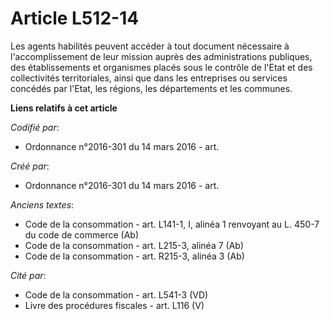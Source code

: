 # Article L512-14

Les agents habilités peuvent accéder à tout document nécessaire à l'accomplissement de leur mission auprès des
administrations publiques, des établissements et organismes placés sous le contrôle de l'Etat et des collectivités
territoriales, ainsi que dans les entreprises ou services concédés par l'Etat, les régions, les départements et les communes.

**Liens relatifs à cet article**

_Codifié par_:

  - Ordonnance n°2016-301 du 14 mars 2016 - art.

_Créé par_:

  - Ordonnance n°2016-301 du 14 mars 2016 - art.

_Anciens textes_:

  - Code de la consommation - art. L141-1, I, alinéa 1 renvoyant au L. 450-7 du code de commerce (Ab)
  - Code de la consommation - art. L215-3, alinéa 7 (Ab)
  - Code de la consommation - art. R215-3, alinéa 3 (Ab)

_Cité par_:

  - Code de la consommation - art. L541-3 (VD)
  - Livre des procédures fiscales - art. L116 (V)
